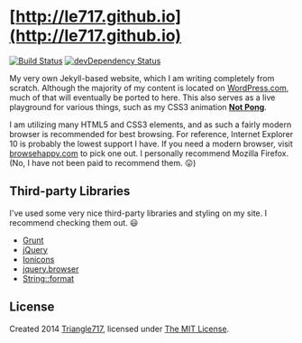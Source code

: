 # [http://le717.github.io](http://le717.github.io) #

[![Build Status](https://travis-ci.org/le717/le717.github.io.svg?branch=master)](https://travis-ci.org/le717/le717.github.io) [![devDependency Status](https://david-dm.org/le717/le717.github.io/dev-status.svg)](https://david-dm.org/le717/le717.github.io#info=devDependencies)

My very own Jekyll-based website, which I am writing completely from scratch. Although the majority of my content is located on [WordPress.com](http://Triangle717.WordPress.com), much of that will eventually be ported to here. This also serves as a live playground for various things, such as my CSS3 animation [**Not Pong**](http://le717.github.io/fun/notpong.html).

I am utilizing many HTML5 and CSS3 elements, and as such a fairly modern browser is recommended for best browsing. For reference, Internet Explorer 10 is probably the lowest support I have. If you need a modern browser, visit  [browsehappy.com](http://browsehappy.com/) to pick one out. I personally recommend Mozilla Firefox. (No, I have not been paid to recommend them. :stuck_out_tongue:)

## Third-party Libraries ##

I've used some very nice third-party libraries and styling on my site. I recommend checking them out. :smiley:

* [Grunt](http://gruntjs.com/)
* [jQuery](http://jquery.com/)
* [Ionicons](http://ionicons.com/)
* [jquery.browser](https://github.com/gabceb/jquery-browser-plugin/)
* [String::format](https://github.com/davidchambers/string-format/)

## License ##

Created 2014 [Triangle717](http://Triangle717.WordPress.com/), licensed under [The MIT License](license/LICENSE).
